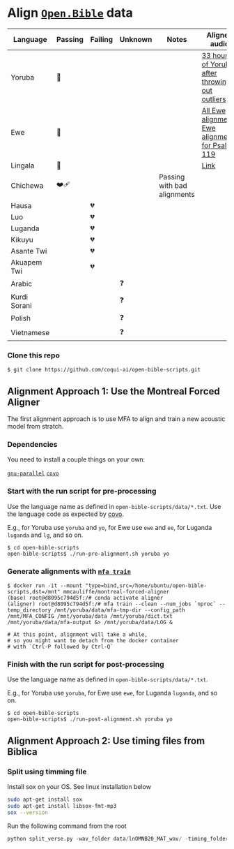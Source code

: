 # Align [`Open.Bible`](https://open.bible/) data

|Language|Passing|Failing|Unknown|Notes|Aligned audio| 
|---------|------|-------|-------|----|-------|
|Yoruba|💚||||[33 hours of Yoruba, after throwing out outliers](https://coqui-ai-public-data.s3.amazonaws.com/yoruba-coqui-alignments-dec10.tar.gz)|
|Ewe|💚||||[All Ewe alignment](https://coqui-ai-public-data.s3.amazonaws.com/ewe-coqui-alignments-dec11.tar.gz), [Ewe alignments for Psalm 119](https://coqui-ai-public-data.s3.amazonaws.com/ewe-psalm119-coqui-dec11.tar.gz)|
|Lingala|💚||||[Link](https://coqui-ai-public-data.s3.amazonaws.com/lingala-coqui-psalm119-dec16.tar.gz)|
|Chichewa|❤️‍🩹|||Passing with bad alignments|
|Hausa||💔|||
|Luo||💔|||
|Luganda||💔|||
|Kikuyu||💔|||
|Asante Twi||💔|||
|Akuapem Twi||💔|||
|Arabic|||❓||
|Kurdi Sorani|||❓||
|Polish|||❓||
|Vietnamese|||❓||

### Clone this repo

```
$ git clone https://github.com/coqui-ai/open-bible-scripts.git
```

## Alignment Approach 1: Use the Montreal Forced Aligner

The first alignment approach is to use MFA to align and train a new acoustic model from stratch.

### Dependencies

You need to install a couple things on your own:

[`gnu-parallel`](https://www.gnu.org/software/parallel/)
[`covo`](https://www.github.com/ftyers/commonvoice-utils)

### Start with the run script for pre-processing


Use the language name as defined in `open-bible-scripts/data/*.txt`. Use the language code as expected by [covo](https://www.github.com/ftyers/commonvoice-utils).

E.g., for Yoruba use `yoruba` and `yo`, for Ewe use `ewe` and `ee`, for Luganda `luganda` and `lg`, and so on.

```
$ cd open-bible-scripts
open-bible-scripts$ ./run-pre-alignment.sh yoruba yo
```

### Generate alignments with [`mfa train`](https://montreal-forced-aligner.readthedocs.io/en/latest/user_guide/workflows/train_acoustic_model.html)

```
$ docker run -it --mount "type=bind,src=/home/ubuntu/open-bible-scripts,dst=/mnt" mmcauliffe/montreal-forced-aligner
(base) root@d8095c794d5f:/# conda activate aligner
(aligner) root@d8095c794d5f:/# mfa train --clean --num_jobs `nproc` --temp_directory /mnt/yoruba/data/mfa-tmp-dir --config_path /mnt/MFA_CONFIG /mnt/yoruba/data /mnt/yoruba/dict.txt /mnt/yoruba/data/mfa-output &> /mnt/yoruba/data/LOG &

# At this point, alignment will take a while,
# so you might want to detach from the docker container 
# with `Ctrl-P followed by Ctrl-Q`
```

### Finish with the run script for post-processing

Use the language name as defined in `open-bible-scripts/data/*.txt`.

E.g., for Yoruba use `yoruba`, for Ewe use `ewe`, for Luganda `luganda`, and so on.

```
$ cd open-bible-scripts
open-bible-scripts$ ./run-post-alignment.sh yoruba yo
```


## Alignment Approach 2: Use timing files from Biblica


### Split using timming file 

Install sox on your OS. See linux installation below
```bash
sudo apt-get install sox
sudo apt-get install libsox-fmt-mp3
sox --version
```

Run the following command from the root

```python
python split_verse.py -wav_folder data/lnOMNB20_MAT_wav/ -timing_folder data/lnOMNB20_timingfiles/timingfiles/MAT/ -book_sfm  data/lnOMNB20_USFM/41MATlnOMNB20.SFM -output /data/MAT/
```
